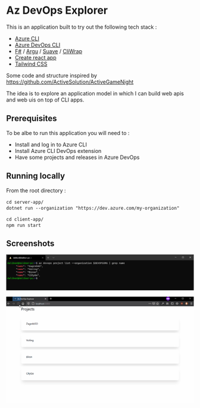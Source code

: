 # Az DevOps Explorer

This is an application built to try out the following tech stack :

* [Azure CLI](https://docs.microsoft.com/en-us/cli/azure/install-azure-cli)
* [Azure DevOps CLI](https://docs.microsoft.com/en-us/azure/devops/cli/?view=azure-devops)
* [F#](https://fsharp.org/) / [Argu](http://fsprojects.github.io/Argu/) / [Suave](https://suave.io/) / [CliWrap](https://github.com/Tyrrrz/CliWrap)
* [Create react app](https://create-react-app.dev/)
* [Tailwind CSS](https://tailwindcss.com/)

Some code and structure inspired by https://github.com/ActiveSolution/ActiveGameNight

The idea is to explore an application model in which I can build web apis and web uis on top of CLI apps.

## Prerequisites

To be albe to run this application you will need to :

* Install and log in to Azure CLI
* Install Azure CLI DevOps extension
* Have some projects and releases in Azure DevOps

## Running locally

From the root directory :

```
cd server-app/
dotnet run --organization "https://dev.azure.com/my-organization"
```

```
cd client-app/
npm run start
```

## Screenshots

![az devops cli](./docs/az-devops-cli.png)

![client-app](./docs/client-app.gif)

